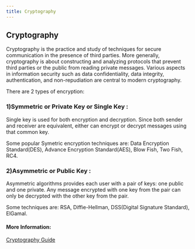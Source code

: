 ```yaml
---
title: Cryptography
---
```

## Cryptography

Cryptography is the practice and study of techniques for secure communication in the presence of third parties. More generally, cryptography is about constructing and analyzing protocols that prevent third parties or the public from reading private messages. Various aspects in information security such as data confidentiality, data integrity, authentication, and non-repudiation are central to modern cryptography.

There are 2 types of encryption:
### 1)Symmetric or Private Key or Single Key :
Single key is used for both encryption and decryption. Since both sender and receiver are equivalent, either can encrypt or decrypt messages using that common key.

Some popular Symetric encryption techniques are:
Data Encryption Standard(DES), Advance Encryption Standard(AES), Blow Fish, Two Fish, RC4.

### 2)Asymmetric or Public Key :
Asymmetric algorithms provides each user with a pair of keys: one public and one private. Any message encrypted with one key from the pair can only be decrypted with the other key from the pair. 

Some techniques are:
RSA, Diffie-Hellman, DSS(Digital Signature Standard), ElGamal.


#### More Information:
[Cryptography Guide](https://www.tutorialspoint.com/cryptography/index.htm)
